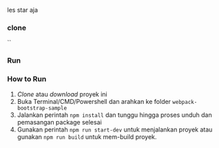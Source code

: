 les star aja

### clone 
``


### Run 
### How to Run
1. _Clone_ atau _download_ proyek ini
2. Buka Terminal/CMD/Powershell dan arahkan ke folder `webpack-bootstrap-sample`
3. Jalankan perintah `npm install` dan tunggu hingga proses unduh dan pemasangan package selesai
4. Gunakan perintah `npm run start-dev` untuk menjalankan proyek atau gunakan `npm run build` untuk mem-build proyek.

